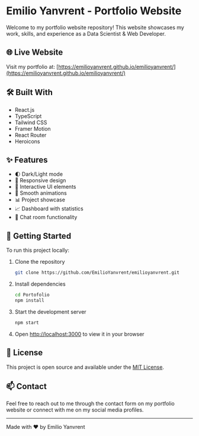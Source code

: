 # Emilio Yanvrent - Portfolio Website

Welcome to my portfolio website repository! This website showcases my work, skills, and experience as a Data Scientist & Web Developer.

## 🌐 Live Website

Visit my portfolio at: [https://emilioyanvrent.github.io/emilioyanvrent/](https://emilioyanvrent.github.io/emilioyanvrent/)

## 🛠️ Built With

- React.js
- TypeScript
- Tailwind CSS
- Framer Motion
- React Router
- Heroicons

## ✨ Features

- 🌓 Dark/Light mode
- 📱 Responsive design
- 🎯 Interactive UI elements
- 🚀 Smooth animations
- 📊 Project showcase
- 📈 Dashboard with statistics
- 💬 Chat room functionality

## 🚀 Getting Started

To run this project locally:

1. Clone the repository
   ```bash
   git clone https://github.com/EmilioYanvrent/emilioyanvrent.git
   ```

2. Install dependencies
   ```bash
   cd Portofolio
   npm install
   ```

3. Start the development server
   ```bash
   npm start
   ```

4. Open [http://localhost:3000](http://localhost:3000) to view it in your browser

## 📝 License

This project is open source and available under the [MIT License](LICENSE).

## 📫 Contact

Feel free to reach out to me through the contact form on my portfolio website or connect with me on my social media profiles.

---
Made with ❤️ by Emilio Yanvrent 